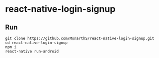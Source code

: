 # react-native-login-signup

## Run

```
git clone https://github.com/MonarthS/react-native-login-signup.git
cd react-native-login-signup
npm i
react-native run-android
```